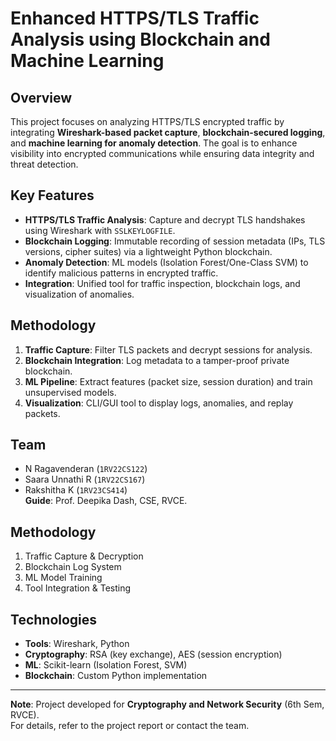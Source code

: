 # Enhanced HTTPS/TLS Traffic Analysis using Blockchain and Machine Learning

## Overview
This project focuses on analyzing HTTPS/TLS encrypted traffic by integrating **Wireshark-based packet capture**, **blockchain-secured logging**, and **machine learning for anomaly detection**. The goal is to enhance visibility into encrypted communications while ensuring data integrity and threat detection.

## Key Features
- **HTTPS/TLS Traffic Analysis**: Capture and decrypt TLS handshakes using Wireshark with `SSLKEYLOGFILE`.
- **Blockchain Logging**: Immutable recording of session metadata (IPs, TLS versions, cipher suites) via a lightweight Python blockchain.
- **Anomaly Detection**: ML models (Isolation Forest/One-Class SVM) to identify malicious patterns in encrypted traffic.
- **Integration**: Unified tool for traffic inspection, blockchain logs, and visualization of anomalies.

## Methodology
1. **Traffic Capture**: Filter TLS packets and decrypt sessions for analysis.
2. **Blockchain Integration**: Log metadata to a tamper-proof private blockchain.
3. **ML Pipeline**: Extract features (packet size, session duration) and train unsupervised models.
4. **Visualization**: CLI/GUI tool to display logs, anomalies, and replay packets.

## Team
- N Ragavenderan (`1RV22CS122`)
- Saara Unnathi R (`1RV22CS167`)
- Rakshitha K (`1RV23CS414`)  
**Guide**: Prof. Deepika Dash, CSE, RVCE.

## Methodology
1. Traffic Capture & Decryption  
2. Blockchain Log System  
3. ML Model Training  
4. Tool Integration & Testing  

## Technologies
- **Tools**: Wireshark, Python
- **Cryptography**: RSA (key exchange), AES (session encryption)
- **ML**: Scikit-learn (Isolation Forest, SVM)
- **Blockchain**: Custom Python implementation

---
**Note**: Project developed for **Cryptography and Network Security** (6th Sem, RVCE).  
For details, refer to the project report or contact the team.
